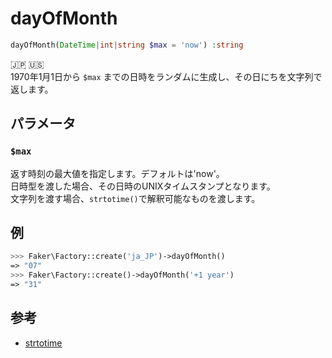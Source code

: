 # dayOfMonth
```php
dayOfMonth(DateTime|int|string $max = 'now') :string
```
:jp: :us:  
1970年1月1日から `$max` までの日時をランダムに生成し、その日にちを文字列で返します。

## パラメータ
### `$max`
返す時刻の最大値を指定します。デフォルトは'now'。  
日時型を渡した場合、その日時のUNIXタイムスタンプとなります。  
文字列を渡す場合、`strtotime()`で解釈可能なものを渡します。

## 例
```php
>>> Faker\Factory::create('ja_JP')->dayOfMonth()
=> "07"
>>> Faker\Factory::create()->dayOfMonth('+1 year')
=> "31"
```

## 参考
* [strtotime](https://www.php.net/manual/ja/function.strtotime.php)
